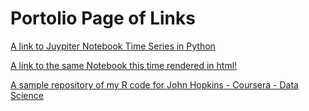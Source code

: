 # Portolio Page of Links


[A link to Juypiter Notebook Time Series in Python](https://madash99.github.io/SampleContent/M3TimeSeriesv2.jpynb)


[A link to the same Notebook this time rendered in html!](https://madash99.github.io/SampleContent/M3TimeSeries.html)



[A sample repository of my R code for John Hopkins - Coursera - Data Science ](https://github.com/madash99/Coursera-Homework)


